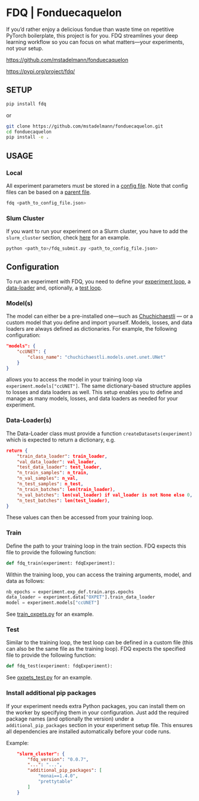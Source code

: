 # FDQ | Fonduecaquelon

If you’d rather enjoy a delicious fondue than waste time on repetitive PyTorch boilerplate, this project is for you. FDQ streamlines your deep learning workflow so you can focus on what matters—your experiments, not your setup.

https://github.com/mstadelmann/fonduecaquelon

https://pypi.org/project/fdq/

## SETUP


```bash
pip install fdq
```

or

```bash
git clone https://github.com/mstadelmann/fonduecaquelon.git
cd fonduecaquelon
pip install -e .
```

## USAGE

### Local
All experiment parameters must be stored in a [config file](experiment_templates/mnist/mnist_class_dense.json). Note that config files can be based on a [parent file](experiment_templates/mnist/mnist_parent.json).

```bash
fdq <path_to_config_file.json>
```

### Slum Cluster
If you want to run your experiment on a Slurm cluster, you have to add the `slurm_cluster` section, check [here](experiment_templates/segment_pets/segment_pets.json) for an example.

```bash
python <path_to>/fdq_submit.py <path_to_config_file.json>
```

## Configuration
To run an experiment with FDQ, you need to define your [experiment loop](experiment_templates/segment_pets/train_oxpets.py), a [data-loader](experiment_templates/segment_pets/oxfordpet_preparator.py) and, optionally, a [test loop](experiment_templates/segment_pets/oxpets_test.py). 

### Model(s)
The model can either be a pre-installed one—such as [Chuchichaestli](https://github.com/CAIIVS/chuchichaestli) — or a custom model that you define and import yourself. Models, losses, and data loaders are always defined as dictionaries. For example, the following configuration:

```json
"models": {
    "ccUNET": {
        "class_name": "chuchichaestli.models.unet.unet.UNet"
    }
}
```

allows you to access the model in your training loop via `experiment.models["ccUNET"]`. The same dictionary-based structure applies to losses and data loaders as well. This setup enables you to define and manage as many models, losses, and data loaders as needed for your experiment.

### Data-Loader(s)
The Data-Loader class must provide a function `createDatasets(experiment)` which is expected to return a dictionary, e.g.
```json
return {
    "train_data_loader": train_loader,
    "val_data_loader": val_loader,
    "test_data_loader": test_loader,
    "n_train_samples": n_train,
    "n_val_samples": n_val,
    "n_test_samples": n_test,
    "n_train_batches": len(train_loader),
    "n_val_batches": len(val_loader) if val_loader is not None else 0,
    "n_test_batches": len(test_loader),
}
```
These values can then be accessed from your training loop.

### Train
Define the path to your training loop in the train section. FDQ expects this file to provide the following function:

```python
def fdq_train(experiment: fdqExperiment):
```

Within the training loop, you can access the training arguments, model, and data as follows:

```python
nb_epochs = experiment.exp_def.train.args.epochs
data_loader = experiment.data["OXPET"].train_data_loader
model = experiment.models["ccUNET"]
```

See [train_oxpets.py](experiment_templates/segment_pets/train_oxpets.py) for an example.


### Test
Similar to the training loop, the test loop can be defined in a custom file (this can also be the same file as the training loop). FDQ expects the specified file to provide the following function:

```python
def fdq_test(experiment: fdqExperiment):
```

See [oxpets_test.py](experiment_templates/segment_pets/oxpets_test.py) for an example.

### Install additional pip packages
If your experiment needs extra Python packages, you can install them on the worker by specifying them in your configuration. Just add the required package names (and optionally the version) under a `additional_pip_packages` section in your experiment setup file. This ensures all dependencies are installed automatically before your code runs.

Example:

```json
    "slurm_cluster": {
        "fdq_version": "0.0.7",
        "...": "...",
        "additional_pip_packages": [
            "monai==1.4.0",
            "prettytable"
        ]
    }
```